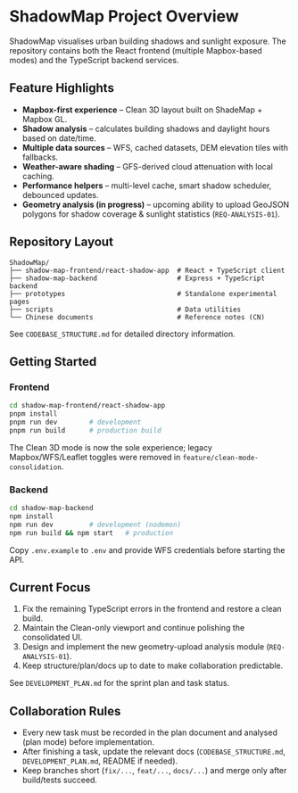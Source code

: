 # ShadowMap Project Overview

ShadowMap visualises urban building shadows and sunlight exposure. The repository contains both the React frontend (multiple Mapbox-based modes) and the TypeScript backend services.

## Feature Highlights

- **Mapbox-first experience** – Clean 3D layout built on ShadeMap + Mapbox GL.
- **Shadow analysis** – calculates building shadows and daylight hours based on date/time.
- **Multiple data sources** – WFS, cached datasets, DEM elevation tiles with fallbacks.
- **Weather-aware shading** – GFS-derived cloud attenuation with local caching.
- **Performance helpers** – multi-level cache, smart shadow scheduler, debounced updates.
- **Geometry analysis (in progress)** – upcoming ability to upload GeoJSON polygons for shadow coverage & sunlight statistics (`REQ-ANALYSIS-01`).

## Repository Layout

```
ShadowMap/
├── shadow-map-frontend/react-shadow-app  # React + TypeScript client
├── shadow-map-backend                    # Express + TypeScript backend
├── prototypes                            # Standalone experimental pages
├── scripts                               # Data utilities
└── Chinese documents                     # Reference notes (CN)
```

See `CODEBASE_STRUCTURE.md` for detailed directory information.

## Getting Started

### Frontend

```bash
cd shadow-map-frontend/react-shadow-app
pnpm install
pnpm run dev        # development
pnpm run build      # production build
```

The Clean 3D mode is now the sole experience; legacy Mapbox/WFS/Leaflet toggles were removed in `feature/clean-mode-consolidation`.

### Backend

```bash
cd shadow-map-backend
npm install
npm run dev         # development (nodemon)
npm run build && npm start   # production
```

Copy `.env.example` to `.env` and provide WFS credentials before starting the API.

## Current Focus

1. Fix the remaining TypeScript errors in the frontend and restore a clean build.
2. Maintain the Clean-only viewport and continue polishing the consolidated UI.
3. Design and implement the new geometry-upload analysis module (`REQ-ANALYSIS-01`).
4. Keep structure/plan/docs up to date to make collaboration predictable.

See `DEVELOPMENT_PLAN.md` for the sprint plan and task status.

## Collaboration Rules

- Every new task must be recorded in the plan document and analysed (plan mode) before implementation.
- After finishing a task, update the relevant docs (`CODEBASE_STRUCTURE.md`, `DEVELOPMENT_PLAN.md`, README if needed).
- Keep branches short (`fix/...`, `feat/...`, `docs/...`) and merge only after build/tests succeed.
